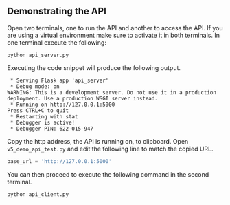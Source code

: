 ## Demonstrating the API

Open two terminals, one to run the API and another to access the API. If you are using a virtual environment make sure to activate it in both terminals. In one terminal execute the following:
```
python api_server.py
```
Executing the code snippet will produce the following output.
```
 * Serving Flask app 'api_server'
 * Debug mode: on
WARNING: This is a development server. Do not use it in a production deployment. Use a production WSGI server instead.
 * Running on http://127.0.0.1:5000
Press CTRL+C to quit
 * Restarting with stat
 * Debugger is active!
 * Debugger PIN: 622-015-947
```

Copy the http address, the API is running on, to clipboard. Open `v5_demo_api_test.py` and edit the following line to match the copied URL.
```python
base_url = 'http://127.0.0.1:5000'
```

You can then proceed to execute the following command in the second terminal.
```
python api_client.py
```
